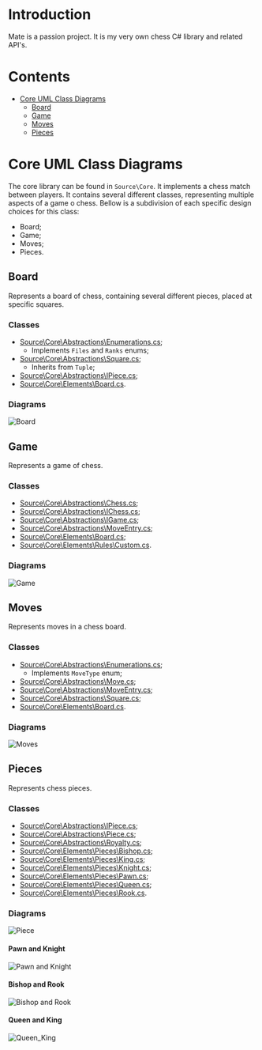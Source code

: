 # Introduction

Mate is a passion project. It is my very own chess C# library and related API's. 

# Contents

* [Core UML Class Diagrams](#core-uml-class-diagrams)
    * [Board](#board)
    * [Game](#game)
    * [Moves](#moves)
    * [Pieces](#pieces)

# Core UML Class Diagrams

The core library can be found in `Source\Core`. It implements a chess match between players. It contains several different classes, representing multiple aspects of a game o chess. Bellow is a subdivision of each specific design choices for this class:
* Board;
* Game;
* Moves;
* Pieces.

## Board

Represents a board of chess, containing several different pieces, placed at specific squares.

### Classes

* [Source\Core\Abstractions\Enumerations.cs](Source/Core/Abstractions/Enumerations.cs);
    * Implements `Files` and `Ranks` enums;
* [Source\Core\Abstractions\Square.cs](Source/Core/Abstractions/Square.cs);
    * Inherits from `Tuple`;
* [Source\Core\Abstractions\IPiece.cs](Source/Core/Abstractions/IPiece.cs);
* [Source\Core\Elements\Board.cs](Source/Core/Elements/Board.cs).

### Diagrams

![Board](Figures/Board.PNG)

## Game

Represents a game of chess.

### Classes

* [Source\Core\Abstractions\Chess.cs](Source/Core/Abstractions/Chess.cs);
* [Source\Core\Abstractions\IChess.cs](Source/Core/Abstractions/IChess.cs);
* [Source\Core\Abstractions\IGame.cs](Source/Core/Abstractions/IGame.cs);
* [Source\Core\Abstractions\MoveEntry.cs](Source/Core/Abstractions/MoveEntry.cs);
* [Source\Core\Elements\Board.cs](Source/Core/Elements/Board.cs);
* [Source\Core\Elements\Rules\Custom.cs](Source/Core/Elements/Rules/Custom.cs).

### Diagrams

![Game](Figures/Game.PNG)

## Moves

Represents moves in a chess board.

### Classes

* [Source\Core\Abstractions\Enumerations.cs](Source/Core/Abstractions/Enumerations.cs);
    * Implements `MoveType` enum;
* [Source\Core\Abstractions\Move.cs](Source/Core/Abstractions/Move.cs);
* [Source\Core\Abstractions\MoveEntry.cs](Source/Core/Abstractions/MoveEntry.cs);
* [Source\Core\Abstractions\Square.cs](Source/Core/Abstractions/Square.cs);
* [Source\Core\Elements\Board.cs](Source/Core/Elements/Board.cs).

### Diagrams

![Moves](Figures/Moves.PNG)

## Pieces

Represents chess pieces.

### Classes

* [Source\Core\Abstractions\IPiece.cs](Source/Core/Abstractions/IPiece.cs);
* [Source\Core\Abstractions\Piece.cs](Source/Core/Abstractions/Piece.cs);
* [Source\Core\Abstractions\Royalty.cs](Source/Core/Abstractions/Royalty.cs);
* [Source\Core\Elements\Pieces\Bishop.cs](Source/Core/Elements/Pieces/Bishop.cs);
* [Source\Core\Elements\Pieces\King.cs](Source/Core/Elements/Pieces/King.cs);
* [Source\Core\Elements\Pieces\Knight.cs](Source/Core/Elements/Pieces/Knight.cs);
* [Source\Core\Elements\Pieces\Pawn.cs](Source/Core/Elements/Pieces/Pawn.cs);
* [Source\Core\Elements\Pieces\Queen.cs](Source/Core/Elements/Pieces/Queen.cs);
* [Source\Core\Elements\Pieces\Rook.cs](Source/Core/Elements/Pieces/Rook.cs).

### Diagrams

![Piece](Figures/Piece.PNG)

#### Pawn and Knight

![Pawn and Knight](Figures/Pawn_Knight.PNG)

#### Bishop and Rook

![Bishop and Rook](Figures/Bishop_Rook.PNG)

#### Queen and King

![Queen_King](Figures/Queen_King.PNG)

